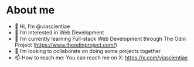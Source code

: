 # About me
- 👋 Hi, I’m @viascientiae
- 👀 I’m interested in Web Development
- 🌱 I’m currently learning Full-stack Web Development through The Odin Project (https://www.theodinproject.com/)
- 💞️ I’m looking to collaborate on doing some projects together
- 📫 How to reach me: You can reach me on X: https://x.com/viascientiae

<!---
viascientiae/viascientiae is a ✨ special ✨ repository because its `README.md` (this file) appears on your GitHub profile.
You can click the Preview link to take a look at your changes.
--->
